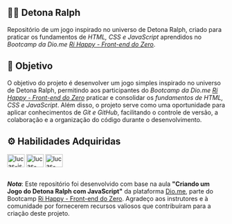 
## 👊🏼 **Detona Ralph**
Repositório de um jogo inspirado no universo de Detona Ralph, criado para praticar os fundamentos de *HTML, CSS e JavaScript* aprendidos no *Bootcamp da Dio.me [Ri Happy - Front-end do Zero](https://web.dio.me/track/coding-future-front-end-do-zero)*. 

## 🔨 **Objetivo**
O objetivo do projeto é desenvolver um jogo simples inspirado no universo de Detona Ralph, permitindo aos participantes do *Bootcamp da Dio.me [Ri Happy - Front-end do Zero](https://web.dio.me/track/coding-future-front-end-do-zero)* praticar e consolidar os *fundamentos de HTML, CSS e JavaScript*. Além disso, o projeto serve como uma oportunidade para aplicar conhecimentos de *Git e GitHub*, facilitando o controle de versão, a colaboração e a organização do código durante o desenvolvimento.

## ⚙️ **Habilidades Adquiridas**
<div style="display: inline_block"<br>
  <img align="center" alt="lucas-js" height="30" width="40" src="https://cdn.jsdelivr.net/gh/devicons/devicon/icons/javascript/javascript-original.svg" />
  <img align="center" alt="lucas-html" height="30" width="40" src="https://cdn.jsdelivr.net/gh/devicons/devicon/icons/html5/html5-original.svg" />
  <img align="center" alt="lucas-css" height="30" width="40" src="https://cdn.jsdelivr.net/gh/devicons/devicon/icons/css3/css3-original.svg" />
</div>

##
***Nota***: Este repositório foi desenvolvido com base na aula **"Criando um Jogo do Detona Ralph com JavaScript"** da plataforma [Dio.me](https://web.dio.me/home), parte do Bootcamp [Ri Happy - Front-end do Zero](https://web.dio.me/track/coding-future-front-end-do-zero). Agradeço aos instrutores e à comunidade por fornecerem recursos valiosos que contribuíram para a criação deste projeto.
